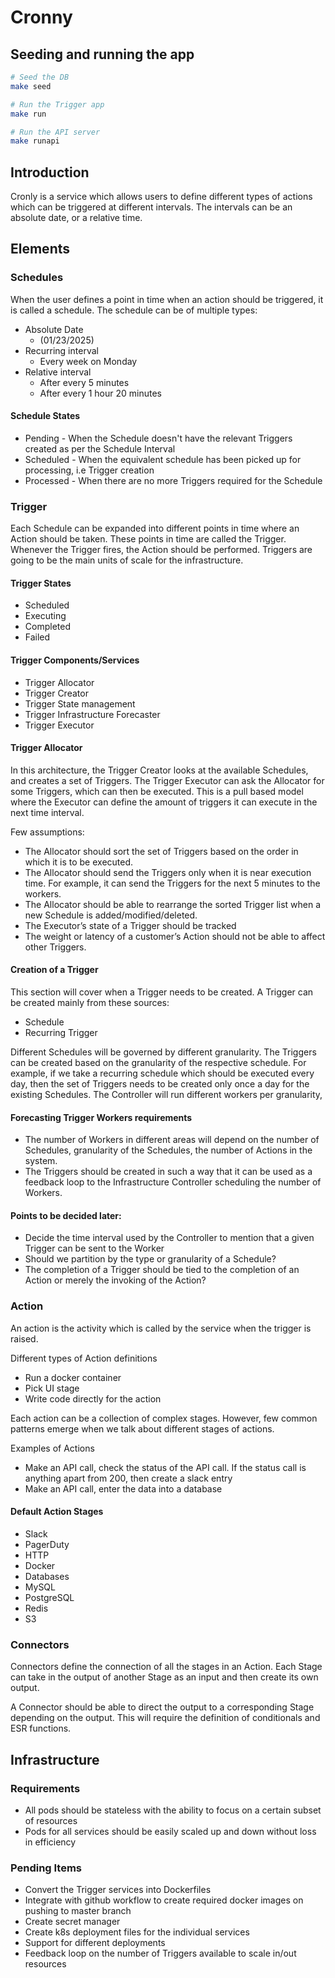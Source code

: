 # Cronny

## Seeding and running the app
```bash
# Seed the DB
make seed

# Run the Trigger app
make run

# Run the API server
make runapi
```

## Introduction
Cronly is a service which allows users to define different types of actions which can be triggered at different intervals. The intervals can be an absolute date, or a relative time.

## Elements

### Schedules
When the user defines a point in time when an action should be triggered, it is called a schedule. The schedule can be of multiple types:
- Absolute Date
    - (01/23/2025)
- Recurring interval
    - Every week on Monday
- Relative interval
    - After every 5 minutes
    - After every 1 hour 20 minutes

#### Schedule States
- Pending - When the Schedule doesn't have the relevant Triggers created as per the Schedule Interval
- Scheduled - When the equivalent schedule has been picked up for processing, i.e Trigger creation
- Processed - When there are no more Triggers required for the Schedule

### Trigger
Each Schedule can be expanded into different points in time where an Action should be taken. These points in time are called the Trigger. Whenever the Trigger fires, the Action should be performed.
Triggers are going to be the main units of scale for the infrastructure.

#### Trigger States
- Scheduled
- Executing
- Completed
- Failed

#### Trigger Components/Services
- Trigger Allocator
- Trigger Creator
- Trigger State management
- Trigger Infrastructure Forecaster
- Trigger Executor


#### Trigger Allocator
In this architecture, the Trigger Creator looks at the available Schedules, and creates a set of Triggers.
The Trigger Executor can ask the Allocator for some Triggers, which can then be executed. 
This is a pull based model where the Executor can define the amount of triggers it can execute in the next time interval.

Few assumptions:
- The Allocator should sort the set of Triggers based on the order in which it is to be executed. 
- The Allocator should send the Triggers only when it is near execution time. For example, it can send the Triggers for the next 5 minutes to the workers.
- The Allocator should be able to rearrange the sorted Trigger list when a new Schedule is added/modified/deleted.
- The Executor’s state of a Trigger should be tracked
- The weight or latency of a customer’s Action should not be able to affect other Triggers.

#### Creation of a Trigger
This section will cover when a Trigger needs to be created.
A Trigger can be created mainly from these sources:
- Schedule
- Recurring Trigger

Different Schedules will be governed by different granularity. The Triggers can be created based on the granularity of the respective schedule. For example, if we take a recurring schedule which should be executed every day, then the set of Triggers needs to be created only once a day for the existing Schedules. 
The Controller will run different workers per granularity,

#### Forecasting Trigger Workers requirements
- The number of Workers in different areas will depend on the number of Schedules, granularity of the Schedules, the number of Actions in the system.
- The Triggers should be created in such a way that it can be used as a feedback loop to the Infrastructure Controller scheduling the number of Workers.

#### Points to be decided later:
- Decide the time interval used by the Controller to mention that a given Trigger can be sent to the Worker
- Should we partition by the type or granularity of a Schedule?
- The completion of a Trigger should be tied to the completion of an Action or merely the invoking of the Action?

### Action
An action is the activity which is called by the service when the trigger is raised. 

Different types of Action definitions
- Run a docker container
- Pick UI stage
- Write code directly for the action

Each action can be a collection of complex stages. However, few common patterns emerge when we talk about different stages of actions.

Examples of Actions
- Make an API call, check the status of the API call. If the status call is anything apart from 200, then create a slack entry
- Make an API call, enter the data into a database

#### Default Action Stages
- Slack
- PagerDuty
- HTTP
- Docker
- Databases
- MySQL
- PostgreSQL
- Redis
- S3

### Connectors

Connectors define the connection of all the stages in an Action. Each Stage can take in the output of another Stage as an input and then create its own output.

A Connector should be able to direct the output to a corresponding Stage depending on the output. This will require the definition of conditionals and ESR functions.


## Infrastructure
### Requirements
- All pods should be stateless with the ability to focus on a certain subset of resources
- Pods for all services should be easily scaled up and down without loss in efficiency

### Pending Items
- Convert the Trigger services into Dockerfiles
- Integrate with github workflow to create required docker images on pushing to master branch
- Create secret manager
- Create k8s deployment files for the individual services
- Support for different deployments
- Feedback loop on the number of Triggers available to scale in/out resources
